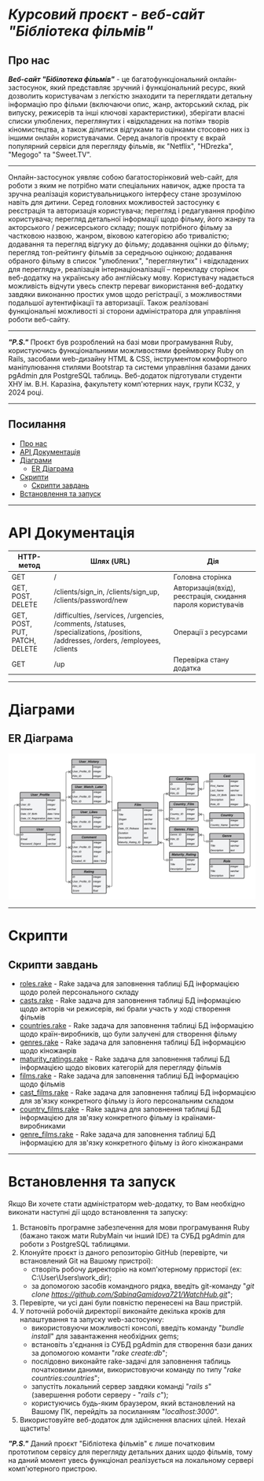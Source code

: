 # ***Курсовий проєкт - веб-сайт "Бібліотека фільмів"***

## **Про нас**

***Веб-сайт "Бібілотека фільмів"*** - це багатофункціональний онлайн-застосунок, який представляє зручний і функціональний ресурс, який дозволить користувачам з легкістю знаходити та переглядати детальну інформацію про фільми (включаючи опис, жанр, акторський склад, рік випуску, режисерів та інші ключові характеристики), зберігати власні списки улюблених, переглянутих і «відкладених на потім» творів кіномистецтва, а також ділитися відгуками та оцінками стосовно них із іншими онлайн користувачами. Серед аналогів проєкту є вкрай популярний сервіси для перегляду фільмів, як "Netflix", "HDrezka", "Megogo" та "Sweet.TV".

---

Онлайн-застосунок уявляє собою багатосторінковий web-сайт, для роботи з яким не потрібно мати спеціальних навичок, адже проста та зручна реалізація користувальницького інтерфесу стане зрозумілою навіть для дитини. Серед головних можливостей застосунку є реєстрація та авторизація користувача; перегляд і редагування профілю користувача; перегляд детальної інформації щодо фільму, його жанру та акторського / режисерського складу; пошук потрібного фільму за частковою назвою, жанром, віковою категорією або тривалістю; додавання та перегляд відгуку до фільму; додавання оцінки до фільму; перегляд топ-рейтингу фільмів за середньою оцінкою; додавання обраного фільму в список "улюблених", "переглянутих" і «відкладених для перегляду», реалізація інтернаціоналізації – перекладу сторінок веб-додатку на українську або англійську мову. Користувачу надається можливість відчути увесь спектр переваг використання веб-додатку завдяки виконанню простих умов щодо регістрації, з можливостями подальшої аутентифікації та авторизації. Також реалізовані функціональні можливості зі сторони адміністратора для управління роботи веб-сайту.

---

***"P.S."*** Проєкт був розроблений на базі мови програмування Ruby, користуючись функціональними можливостями фреймворку Ruby on Rails, засобами web-дизайну HTML & CSS, інструментом комфортного маніпулювання стилями Bootstrap та системи управління базами даних pgAdmin для PostgreSQL таблиць. Веб-додаток підготували студенти ХНУ ім. В.Н. Каразіна, факультету комп'ютерних наук, групи КС32, у 2024 році. 

---

## Посилання

- [Про нас](#про-нас)
- [API Документація](#api-документація) 
- [Діаграми](#діаграми)
    - [ER Діаграма](#er-діаграма)
- [Скрипти](#скрипти) 
    - [Скрипти завдань](#скрипти-завдань)
- [Встановлення та запуск](#встановлення-та-запуск)

---

# **API Документація**

| HTTP-метод | Шлях (URL)         | Дія                   |
|------------|--------------------|-----------------------|
| GET        | /                  | Головна сторінка      |
| GET, POST, DELETE | /clients/sign_in, /clients/sign_up, /clients/password/new | Авторизація(вхід), реєстрація, скидання пароля користувачів |
| GET, POST, PUT, PATCH, DELETE | /difficulties, /services, /urgencies, /comments, /statuses, /specializations, /positions, /addresses, /orders, /employees, /clients | Операції з ресурсами |
| GET        | /up                | Перевірка стану додатка |

---

# **Діаграми**

## ER Діаграма

![ER-diagram](/docs/ER-diagram.png)

---

# **Скрипти**

## Скрипти завдань

- [roles.rake](/lib/tasks/roles.rake) - Rake задача для заповнення таблиці БД інформацією щодо ролей персонального складу
- [casts.rake](/lib/tasks/casts.rake) - Rake задача для заповнення таблиці БД інформацією щодо акторів чи режисерів, які брали участь у ході створення фільмів
- [countries.rake](/lib/tasks/countries.rake) - Rake задача для заповнення таблиці БД інформацією щодо країн-виробників, що були залучені для створення фільму
- [genres.rake](/lib/tasks/genres.rake) - Rake задача для заповнення таблиці БД інформацією щодо кіножанрів
- [maturity_ratings.rake](/lib/tasks/maturity_ratings.rake) - Rake задача для заповнення таблиці БД інформацією щодо вікових категорій для перегляду фільмів
- [films.rake](/lib/tasks/films.rake) - Rake задача для заповнення таблиці БД інформацією щодо фільмів
- [cast_films.rake](/lib/tasks/cast_films.rake) - Rake задача для заповнення таблиці БД інформацією для зв'язку конкретного фільму із його персональним складом
- [country_films.rake](/lib/tasks/country_films.rake) - Rake задача для заповнення таблиці БД інформацією для зв'язку конкретного фільму із країнами-виробниками
- [genre_films.rake](/lib/tasks/genre_films.rake) - Rake задача для заповнення таблиці БД інформацією для зв'язку конкретного фільму із його кіножанрами

---

# Встановлення та запуск

Якщо Ви хочете стати адміністраторм web-додатку, то Вам необхідно виконати наступні дії щодо встановлення та запуску:

1. Встановіть програмне забезпечення для мови програмування Ruby (бажано також мати RubyMain чи інший IDE) та СУБД pgAdmin для роботи з PostgreSQL таблицями.
2. Клонуйте проєкт із даного репозиторію GitHub (перевірте, чи встановлений Git на Вашому пристрої):
    - створіть робочу директорію на комп'ютерному прристорї (ex: C:\User\Users\work_dir);
    - за допомогою засобів командного рядка, введіть git-команду "*git clone https://github.com/SabinaGamidova721/WatchHub.git*";
3. Перевірте, чи усі дані були повністю перенесені на Ваш пристрій.
4. У поточній робочій директорії виконайте декілька кроків для налаштування та запуску web-застосунку:
    - використовуючи можливості консолі, введіть команду "*bundle install*" для завантаження необхідних gems;
    - встановіть з'єднання із СУБД pgAdmin для створення бази даних за допомогою команти "*rake create:db*";
    - послідовно виконайте rake-задачі для заповнення таблиць початковими даними, використовуючи команду по типу "*rake countries:countries*";
    - запустіть локальний сервер завдяки команді "*rails s*" (завершення роботи серверу - "*rails c*");
    - користуючись будь-яким браузером, який встановлений на Вашому ПК, перейдіть за посиланням "*localhost:3000*".
5. Використовуйте веб-додаток для здійснення власних цілей. Нехай щастить!

***"P.S."*** Даний проєкт "Бібліотека фільмів" є лише початковим прототипом сервісу для перегляду детальних даних щодо фільмів, тому на даний момент увесь функціонал реалізується на локальному сервері комп'ютерного пристрою.
